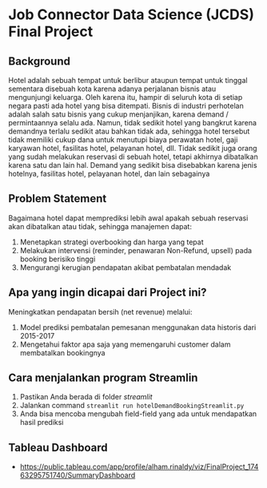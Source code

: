 # Job Connector Data Science (JCDS) Final Project


## Background
Hotel adalah sebuah tempat untuk berlibur ataupun tempat untuk tinggal sementara disebuah kota karena adanya perjalanan bisnis atau mengunjungi keluarga. Oleh karena itu, hampir di seluruh kota di setiap negara pasti ada hotel yang bisa ditempati. Bisnis di industri perhotelan adalah salah satu bisnis yang cukup menjanjikan, karena demand / permintaannya selalu ada. Namun, tidak sedikit hotel yang bangkrut karena demandnya terlalu sedikit atau bahkan tidak ada, sehingga hotel tersebut tidak memiliki cukup dana untuk menutupi biaya perawatan hotel, gaji karyawan hotel, fasilitas hotel, pelayanan hotel, dll. Tidak sedikit juga orang yang sudah melakukan reservasi di sebuah hotel, tetapi akhirnya dibatalkan karena satu dan lain hal. Demand yang sedikit bisa disebabkan karena jenis hotelnya, fasilitas hotel, pelayanan hotel, dan lain sebagainya

## Problem Statement
Bagaimana hotel dapat memprediksi lebih awal apakah sebuah reservasi akan dibatalkan atau tidak, sehingga manajemen dapat:

1. Menetapkan strategi overbooking dan harga yang tepat
2. Melakukan intervensi (reminder, penawaran Non-Refund, upsell) pada booking berisiko tinggi
3. Mengurangi kerugian pendapatan akibat pembatalan mendadak

## Apa yang ingin dicapai dari Project ini?
Meningkatkan pendapatan bersih (net revenue) melalui:

1. Model prediksi pembatalan pemesanan menggunakan data historis dari 2015-2017
2. Mengetahui faktor apa saja yang memengaruhi customer dalam membatalkan bookingnya

## Cara menjalankan program Streamlin
1. Pastikan Anda berada di folder *streamlit*
2. Jalankan command `streamlit run hotelDemandBookingStreamlit.py`
3. Anda bisa mencoba mengubah field-field yang ada untuk mendapatkan hasil prediksi

## Tableau Dashboard
* https://public.tableau.com/app/profile/alham.rinaldy/viz/FinalProject_17463295751740/SummaryDashboard
